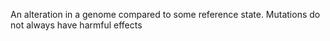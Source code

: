An alteration in a genome compared to some reference state. Mutations do not always have harmful effects